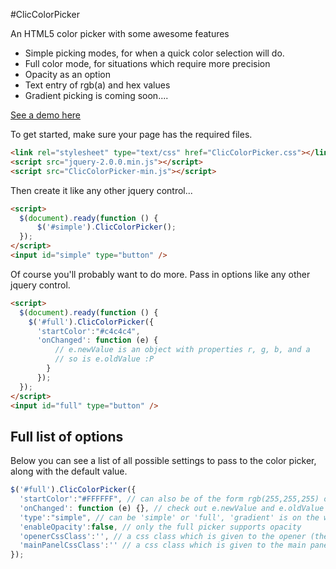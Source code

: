 #ClicColorPicker

An HTML5 color picker with some awesome features

* Simple picking modes, for when a quick color selection will do.
* Full color mode, for situations which require more precision
* Opacity as an option
* Text entry of rgb(a) and hex values 
* Gradient picking is coming soon....

[See a demo here](http://s3-us-west-2.amazonaws.com/cliccolorpicker/pickerdemo.html)

To get started, make sure your page has the required files.
```html
<link rel="stylesheet" type="text/css" href="ClicColorPicker.css"></link>  	
<script src="jquery-2.0.0.min.js"></script>  	
<script src="ClicColorPicker-min.js"></script>
```
Then create it like any other jquery control...
```html
<script>
  $(document).ready(function () {
	  $('#simple').ClicColorPicker();
  });
</script>
<input id="simple" type="button" />
```

Of course you'll probably want to do more. Pass in options like any other jquery control.
```html
<script>
  $(document).ready(function () {
    $('#full').ClicColorPicker({
      'startColor':"#c4c4c4",
      'onChanged': function (e) {		      
          // e.newValue is an object with properties r, g, b, and a
          // so is e.oldValue :P
        }
      });
  });
</script>
<input id="full" type="button" />
```
## Full list of options

Below you can see a list of all possible settings to pass to the color picker, along with the default value.

```javascript
$('#full').ClicColorPicker({
  'startColor':"#FFFFFF", // can also be of the form rgb(255,255,255) or rgba(...
  'onChanged': function (e) {}, // check out e.newValue and e.oldValue
  'type':"simple", // can be 'simple' or 'full', 'gradient' is on the way
  'enableOpacity':false, // only the full picker supports opacity  
  'openerCssClass':'', // a css class which is given to the opener (the box you click to open the color picker)
  'mainPanelCssClass':'' // a css class which is given to the main panel (the box the pops up when you click the opener)
});
```
